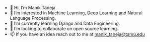 - 👋 Hi, I’m Manik Taneja
- 👀 I’m interested in Machine Learning, Deep Learning and Natural Language Processing.
- 🌱 I’m currently learning Django and Data Engineering.
- 💞️ I’m looking to collaborate on open source learning.
- 📫 If you have an idea reach out to me at manik_taneja@tamu.edu

<!---
Manik-Taneja/Manik-Taneja is a ✨ special ✨ repository because its `README.md` (this file) appears on your GitHub profile.
You can click the Preview link to take a look at your changes.
--->
